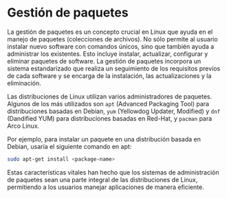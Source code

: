 # Gestión de paquetes

La gestión de paquetes es un concepto crucial en Linux que ayuda en el manejo de paquetes (colecciones de archivos). No sólo permite al usuario instalar nuevo software con comandos únicos, sino que también ayuda a administrar los existentes. Esto incluye instalar, actualizar, configurar y eliminar paquetes de software. La gestión de paquetes incorpora un sistema estandarizado que realiza un seguimiento de los requisitos previos de cada software y se encarga de la instalación, las actualizaciones y la eliminación.

Las distribuciones de Linux utilizan varios administradores de paquetes. Algunos de los más utilizados son `apt` (Advanced Packaging Tool) para distribuciones basadas en Debian, `yum` (Yellowdog Updater, Modified) y `dnf` (Dandified YUM) para distribuciones basadas en Red-Hat, y `pacman` para Arco Linux.

Por ejemplo, para instalar un paquete en una distribución basada en Debian, usaría el siguiente comando en apt:

```bash
sudo apt-get install <package-name>
```

Estas características vitales han hecho que los sistemas de administración de paquetes sean una parte integral de las distribuciones de Linux, permitiendo a los usuarios manejar aplicaciones de manera eficiente.
